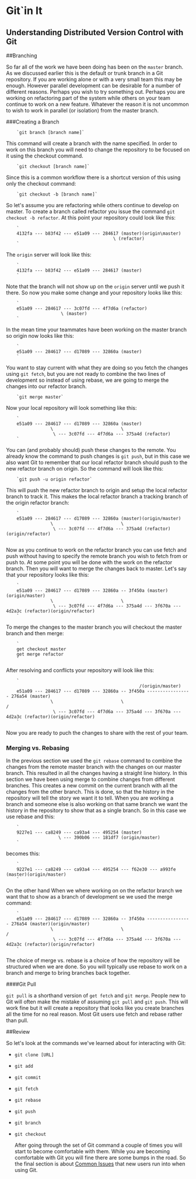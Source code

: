 Git`in It
=========

Understanding Distributed Version Control with Git
--------------------------------------------------

##Branching

  So far all of the work we have been doing has been on the `master` branch.  As we discussed earlier this is the default or trunk branch in a Git repository.  If you are working alone or with a very small team this may be enough.  However parallel development can be desirable for a number of different reasons.  Perhaps you wish to try something out.  Perhaps you are working on refactoring part of the system while others on your team continue to work on a new feature.  Whatever the reason it is not uncommon to wish to work in parallel (or isolation) from the master branch.

###Creating a Branch

        `git branch [branch name]`

  This command will create a branch with the name specified.  In order to work on this branch you will need to change the repository to be focused on it using the checkout command.

        `git checkout [branch name]`
 
  Since this is a common workflow there is a shortcut version of this using only the checkout command: 

        `git checkout -b [branch name]`

  So let's assume you are refactoring while others continue to develop on master.  To create a branch called refactor you issue the command `git checkout -b refactor`.  At this point your repository could look like this: 
        
        `
        4132fa --- b83f42 --- e51a09 --- 284617 (master)(origin\master)
                                             \ (refactor)
        `
        
  The `origin` server will look like this:

        `
        4132fa --- b83f42 --- e51a09 --- 284617 (master)
        `
  
  Note that the branch will not show up on the `origin` server until we push it there.  So now you make some change and your repository looks like this: 

        `
        e51a09 --- 284617 --- 3c07fd --- 4f7d6a (refactor)
                         \ (master)
        `

  In the mean time your teammates have been working on the master branch so origin now looks like this:
        
        `
        e51a09 --- 284617 --- d17089 --- 32860a (master)
        `
       
  You want to stay current with what they are doing so you fetch the changes using `git fetch`, but you are not ready to combine the two lines of development so instead of using rebase, we are going to merge the changes into our refactor branch.

        `git merge master` 

  Now your local repository will look something like this:

        `
        e51a09 --- 284617 --- d17089 --- 32860a (master)
                     \                          \
                      \ --- 3c07fd --- 4f7d6a --- 375a4d (refactor)
        `

  You can (and probably should) push these changes to the remote.  You already know the command to push changes is `git push`, but in this case we also want Git to remember that our local refactor branch should push to the new refactor branch on origin.  So the command will look like this:

        `git push -u origin refactor`

  This will push the new refactor branch to origin and setup the local refactor branch to track it.  This makes the local refactor branch a tracking branch of the origin refactor branch:

        `
        e51a09 --- 284617 --- d17089 --- 32860a (master)(origin/master)
                     \                          \
                      \ --- 3c07fd --- 4f7d6a --- 375a4d (refactor)(origin/refactor)
        `

  Now as you continue to work on the refactor branch you can use fetch and push without having to specify the remote branch you wish to fetch from or push to.  At some point you will be done with the work on the refactor branch.  Then you will want to merge the changes back to master.  Let's say that your repository looks like this:

        `
        e51a09 --- 284617 --- d17089 --- 32860a -- 3f450a (master)(origin/master)
                     \                          \
                      \ --- 3c07fd --- 4f7d6a --- 375a4d --- 3f670a --- 4d2a3c (refactor)(origin/refactor)
        `

  To merge the changes to the master branch you will checkout the master branch and then merge:

        `
        get checkout master
        get merge refactor
        `
  After resolving and conflicts your repository will look like this:

        `
                                                       /(origin/master)
        e51a09 --- 284617 --- d17089 --- 32860a -- 3f450a ----------------- 276a54 (master)
                     \                          \                           /
                      \ --- 3c07fd --- 4f7d6a --- 375a4d --- 3f670a --- 4d2a3c (refactor)(origin/refactor)
        `

  Now you are ready to puch the changes to share with the rest of your team.

### Merging vs. Rebasing

  In the previous section we used the `git rebase` command to combine the changes from the remote master branch with the changes on our master branch.  This resulted in all the changes having a straight line history.  In this section we have been using merge to combine changes from different branches.  This creates a new commit on the current branch with all the changes from the other branch.  This is done, so that the history in the repository will tell the story we want it to tell.  When you are working a branch and someone else is also working on that same branch we want the history in the repository to show that as a single branch.  So in this case we use rebase and this:

        `
        9227e1 --- ca8249 --- ca93a4 --- 495254 (master)
                        \ --- 390b06 --- 181df7 (origin/master)
        `

becomes this:

        `
        9227e1 --- ca8249 --- ca93a4 --- 495254 --- f62e30 --- a993fe (master)(origin/master)
        `

  On the other hand When we where working on on the refactor branch we want that to show as a branch of development se we used the merge command:

        `
        e51a09 --- 284617 --- d17089 --- 32860a -- 3f450a ----------------- 276a54 (master)(origin/master)
                     \                          \                           /
                      \ --- 3c07fd --- 4f7d6a --- 375a4d --- 3f670a --- 4d2a3c (refactor)(origin/refactor)
        `

  The choice of merge vs. rebase is a choice of how the repository will be structured when we are done.  So you will typically use rebase to work on a branch and merge to bring branches back together.

####Git Pull

  `git pull` is a shorthand version of `get fetch` and `git merge`.  People new to Git will often make the mistake of assuming `git pull` and `git push`.  This will work fine but it will create a repository that looks like you create branches all the time for no real reason.  Most Git users use fetch and rebase rather than pull.

##Review

  So let's look at the commands we've learned about for interacting with Git:

- `git clone [URL]`
- `git add`
- `git commit`
- `git fetch`
- `git rebase`
- `git push`
- `git branch`
- `git checkout`

  After going through the set of Git command a couple of times you will start to become comfortable with them.  While you are becoming comfortable with Git you will fine there are some bumps in the road.  So the final section is about [Common Issues](CommonIssues.html) that new users run into when using Git.

